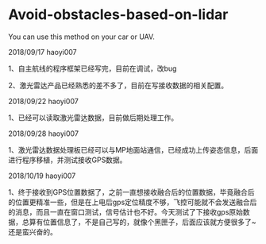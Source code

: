 # Avoid-obstacles-based-on-lidar
You can use this method on your car or UAV.

2018/09/17  haoyi007

1、自主航线的程序框架已经写完，目前在调试，改bug

2、激光雷达产品已经熟悉的差不多了，目前在写接收数据的相关配置。

2018/09/22  haoyi007

1、已经可以读取激光雷达数据，目前做后期处理工作。

2018/09/28  haoyi007

1、激光雷达数据处理板已经可以与MP地面站通信，已经成功上传姿态信息，后面进行程序移植，并测试接收GPS数据。

2018/10/19  haoyi007

1、终于接收到GPS位置数据了，之前一直想接收融合后的位置数据，毕竟融合后的位置更精准一些，但是在上电后gps定位精度不够，飞控可能就不会发送融合后的消息，而且一直在窗口测试，信号估计也不好。今天测试了下接收gps原始数据，总算有位置信息了，不是自己写的，就像个黑匣子，后面应该就方便很多了~还是蛮兴奋的。
